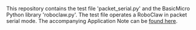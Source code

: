 This repository contains the test file 'packet_serial.py'
and the BasicMicro Python library 'roboclaw.py'. The test file
operates a RoboClaw in packet serial mode. The accompanying
Application Note can be [found here](https://resources.basicmicro.com/packet-serial-with-the-raspberry-pi-3/).
